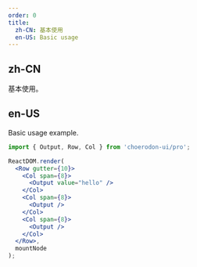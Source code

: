 ```yaml
---
order: 0
title:
  zh-CN: 基本使用
  en-US: Basic usage
---
```


## zh-CN

基本使用。

## en-US

Basic usage example.

````jsx
import { Output, Row, Col } from 'choerodon-ui/pro';

ReactDOM.render(
  <Row gutter={10}>
    <Col span={8}>
      <Output value="hello" />
    </Col>
    <Col span={8}>
      <Output />
    </Col>
    <Col span={8}>
      <Output />
    </Col>
  </Row>,
  mountNode
);
````
